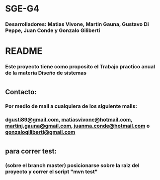 # SGE-G4
### Desarrolladores: Matias Vivone, Martin Gauna, Gustavo Di Peppe, Juan Conde y Gonzalo Giliberti
# README
### Este proyecto tiene como proposito el Trabajo practico anual de la materia Diseño de sistemas
# 
## Contacto:
### Por medio de mail a cualquiera de los siguiente mails:
### dgusti89@gmail.com, matiasvivone@hotmail.com, martinj.gauna@gmail.com, juanma.conde@hotmail.com o gonzalogiliberti@gmail.com
# 
## para correr test:
### (sobre el branch master) posicionarse sobre la raiz del proyecto y correr el script "mvn test"
